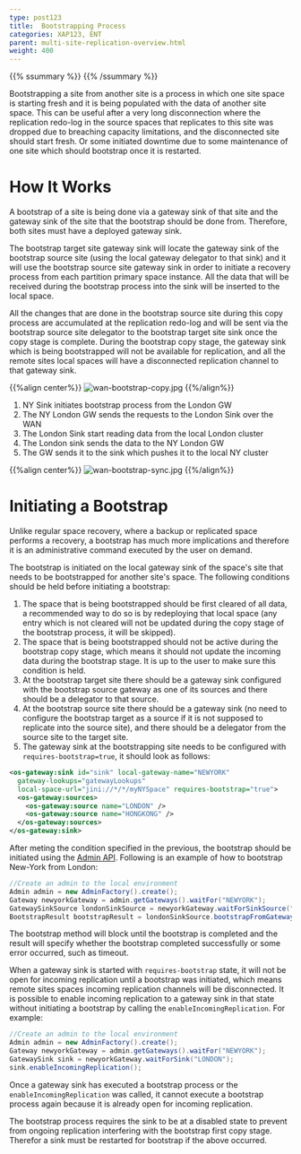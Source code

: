 ```yaml
---
type: post123
title:  Bootstrapping Process
categories: XAP123, ENT
parent: multi-site-replication-overview.html
weight: 400
---
```


{{% ssummary %}} {{% /ssummary %}}




Bootstrapping a site from another site is a process in which one site space is starting fresh and it is being populated with the data of another site space. This can be useful after a very long disconnection where the replication redo-log in the source spaces that replicates to this site was dropped due to breaching capacity limitations, and the disconnected site should start fresh. Or some initiated downtime due to some maintenance of one site which should bootstrap once it is restarted.

# How It Works

A bootstrap of a site is being done via a gateway sink of that site and the gateway sink of the site that the bootstrap should be done from. Therefore, both sites must have a deployed gateway sink.

The bootstrap target site gateway sink will locate the gateway sink of the bootstrap source site (using the local gateway delegator to that sink) and it will use the bootstrap source site gateway sink in order to initiate a recovery process from each partition primary space instance. All the data that will be received during the bootstrap process into the sink will be inserted to the local space.

All the changes that are done in the bootstrap source site during this copy process are accumulated at the replication redo-log and will be sent via the bootstrap source site delegator to the bootstrap target site sink once the copy stage is complete. During the bootstrap copy stage, the gateway sink which is being bootstrapped will not be available for replication, and all the remote sites local spaces will have a disconnected replication channel to that gateway sink.

{{%align center%}}
![wan-bootstrap-copy.jpg](/attachment_files/wan-bootstrap-copy.jpg)
{{%/align%}}

1. NY Sink initiates bootstrap process from the London GW
1. The NY London GW sends the requests to the London Sink over the WAN
1. The London Sink start reading data from the local London cluster
1. The London sink sends the data to the NY London GW
1. The GW sends it to the sink which pushes it to the local NY cluster

{{%align center%}}
![wan-bootstrap-sync.jpg](/attachment_files/wan-bootstrap-sync.jpg)
{{%/align%}}

# Initiating a Bootstrap

Unlike regular space recovery, where a backup or replicated space performs a recovery, a bootstrap has much more implications and therefore it is an administrative command executed by the user on demand.

The bootstrap is initiated on the local gateway sink of the space's site that needs to be bootstrapped for another site's space. The following conditions should be held before initiating a bootstrap:

1. The space that is being bootstrapped should be first cleared of all data, a recommended way to do so is by redeploying that local space (any entry which is not cleared will not be updated during the copy stage of the bootstrap process, it will be skipped).
1. The space that is being bootstrapped should not be active during the bootstrap copy stage, which means it should not update the incoming data during the bootstrap stage. It is up to the user to make sure this condition is held.
1. At the bootstrap target site there should be a gateway sink configured with the bootstrap source gateway as one of its sources and there should be a delegator to that source.
1. At the bootstrap source site there should be a gateway sink (no need to configure the bootstrap target as a source if it is not supposed to replicate into the source site), and there should be a delegator from the source site to the target site.
1. The gateway sink at the bootstrapping site needs to be configured with `requires-bootstrap=true`, it should look as follows:


```xml
<os-gateway:sink id="sink" local-gateway-name="NEWYORK"
  gateway-lookups="gatewayLookups"
  local-space-url="jini://*/*/myNYSpace" requires-bootstrap="true">
  <os-gateway:sources>
    <os-gateway:source name="LONDON" />
    <os-gateway:source name="HONGKONG" />
  </os-gateway:sources>
</os-gateway:sink>
```

After meting the condition specified in the previous, the bootstrap should be initiated using the [Admin API](./administration-and-monitoring-overview.html).
Following is an example of how to bootstrap New-York from London:


```java
//Create an admin to the local environment
Admin admin = new AdminFactory().create();
Gateway newyorkGateway = admin.getGateways().waitFor("NEWYORK");
GatewaySinkSource londonSinkSource = newyorkGateway.waitForSinkSource("LONDON");
BootstrapResult bootstrapResult = londonSinkSource.bootstrapFromGatewayAndWait(3600, TimeUnit.SECONDS);
```

The bootstrap method will block until the bootstrap is completed and the result will specify whether the bootstrap completed successfully or some error occurred, such as timeout.

When a gateway sink is started with `requires-bootstrap` state, it will not be open for incoming replication until a bootstrap was initiated, which means remote sites spaces incoming replication channels will be disconnected. It is possible to enable incoming replication to a gateway sink in that state without initiating a bootstrap by calling the `enableIncomingReplication`. For example:


```java
//Create an admin to the local environment
Admin admin = new AdminFactory().create();
Gateway newyorkGateway = admin.getGateways().waitFor("NEWYORK");
GatewaySink sink = newyorkGateway.waitForSink("LONDON");
sink.enableIncomingReplication();
```

Once a gateway sink has executed a bootstrap process or the `enableIncomingReplication` was called, it cannot execute a bootstrap process again because it is already open for incoming replication.

The bootstrap process requires the sink to be at a disabled state to prevent from ongoing replication interfering with the bootstrap first copy stage. Therefor a sink must be restarted for bootstrap if the above occurred.

